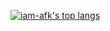 [![iam-afk's top langs](https://github-readme-stats.vercel.app/api/top-langs/?username=iam-afk&layout=compact&theme=dark&langs_count=8)](#)
<!--
**andreyrmg/andreyrmg** is a ✨ _special_ ✨ repository because its `README.md` (this file) appears on your GitHub profile.

Here are some ideas to get you started:

- 🔭 I’m currently working on ...
- 🌱 I’m currently learning ...
- 👯 I’m looking to collaborate on ...
- 🤔 I’m looking for help with ...
- 💬 Ask me about ...
- 📫 How to reach me: ...
- 😄 Pronouns: ...
- ⚡ Fun fact: ...
-->
